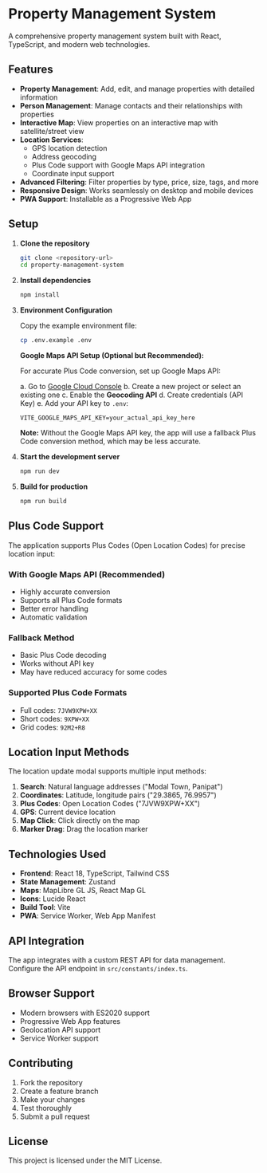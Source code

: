 # Property Management System

A comprehensive property management system built with React, TypeScript, and modern web technologies.

## Features

- **Property Management**: Add, edit, and manage properties with detailed information
- **Person Management**: Manage contacts and their relationships with properties
- **Interactive Map**: View properties on an interactive map with satellite/street view
- **Location Services**: 
  - GPS location detection
  - Address geocoding
  - Plus Code support with Google Maps API integration
  - Coordinate input support
- **Advanced Filtering**: Filter properties by type, price, size, tags, and more
- **Responsive Design**: Works seamlessly on desktop and mobile devices
- **PWA Support**: Installable as a Progressive Web App

## Setup

1. **Clone the repository**
   ```bash
   git clone <repository-url>
   cd property-management-system
   ```

2. **Install dependencies**
   ```bash
   npm install
   ```

3. **Environment Configuration**
   
   Copy the example environment file:
   ```bash
   cp .env.example .env
   ```
   
   **Google Maps API Setup (Optional but Recommended):**
   
   For accurate Plus Code conversion, set up Google Maps API:
   
   a. Go to [Google Cloud Console](https://console.cloud.google.com/)
   b. Create a new project or select an existing one
   c. Enable the **Geocoding API**
   d. Create credentials (API Key)
   e. Add your API key to `.env`:
   ```
   VITE_GOOGLE_MAPS_API_KEY=your_actual_api_key_here
   ```
   
   **Note:** Without the Google Maps API key, the app will use a fallback Plus Code conversion method, which may be less accurate.

4. **Start the development server**
   ```bash
   npm run dev
   ```

5. **Build for production**
   ```bash
   npm run build
   ```

## Plus Code Support

The application supports Plus Codes (Open Location Codes) for precise location input:

### With Google Maps API (Recommended)
- Highly accurate conversion
- Supports all Plus Code formats
- Better error handling
- Automatic validation

### Fallback Method
- Basic Plus Code decoding
- Works without API key
- May have reduced accuracy for some codes

### Supported Plus Code Formats
- Full codes: `7JVW9XPW+XX`
- Short codes: `9XPW+XX`
- Grid codes: `92M2+R8`

## Location Input Methods

The location update modal supports multiple input methods:

1. **Search**: Natural language addresses ("Modal Town, Panipat")
2. **Coordinates**: Latitude, longitude pairs ("29.3865, 76.9957")
3. **Plus Codes**: Open Location Codes ("7JVW9XPW+XX")
4. **GPS**: Current device location
5. **Map Click**: Click directly on the map
6. **Marker Drag**: Drag the location marker

## Technologies Used

- **Frontend**: React 18, TypeScript, Tailwind CSS
- **State Management**: Zustand
- **Maps**: MapLibre GL JS, React Map GL
- **Icons**: Lucide React
- **Build Tool**: Vite
- **PWA**: Service Worker, Web App Manifest

## API Integration

The app integrates with a custom REST API for data management. Configure the API endpoint in `src/constants/index.ts`.

## Browser Support

- Modern browsers with ES2020 support
- Progressive Web App features
- Geolocation API support
- Service Worker support

## Contributing

1. Fork the repository
2. Create a feature branch
3. Make your changes
4. Test thoroughly
5. Submit a pull request

## License

This project is licensed under the MIT License.